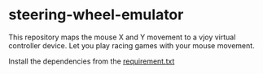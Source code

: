 # steering-wheel-emulator
This repository maps the mouse X and Y movement to a vjoy virtual controller device. Let you play racing games with your mouse movement. 

Install the dependencies from the [requirement.txt](requirement.txt)
